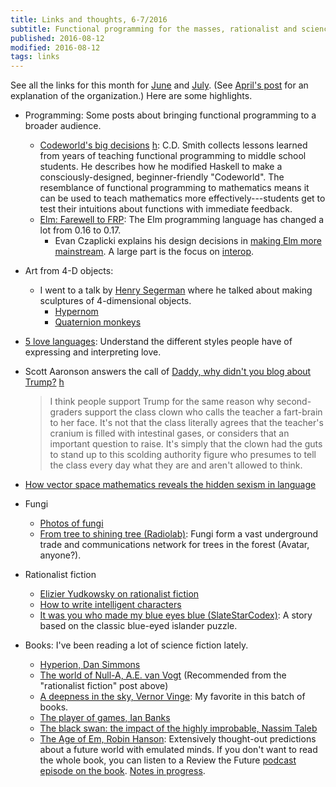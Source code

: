 ```yaml
---
title: Links and thoughts, 6-7/2016
subtitle: Functional programming for the masses, rationalist and science fiction, fungi
published: 2016-08-12
modified: 2016-08-12
tags: links
---
```


See all the links for this month for [June](https://workflowy.com/s/wL3CyEXpHY#/d1a52d188a8f?q=%232016-6) and [July](https://workflowy.com/s/wL3CyEXpHY#/d1a52d188a8f?q=%232016-7). (See [April's post](4-16.html) for an explanation of the organization.) Here are some highlights.

* Programming: Some posts about bringing functional programming to a broader audience.
    * [Codeworld's big decisions](https://cdsmith.wordpress.com/2016/05/22/codeworlds-big-decisions/) [h](http://scrible.com/s/gDB24): C.D. Smith collects lessons learned from years of teaching functional programming to middle school students. He describes how he modified Haskell to make a consciously-designed, beginner-friendly "Codeworld". The resemblance of functional programming to mathematics means it can be used to teach mathematics more effectively---students get to test their intuitions about functions with immediate feedback.
    * [Elm: Farewell to FRP](http://elm-lang.org/blog/farewell-to-frp): The Elm programming language has changed a lot from 0.16 to 0.17. 
        * Evan Czaplicki explains his design decisions in [making Elm more mainstream](http://www.elmbark.com/2016/03/16/mainstream-elm-user-focused-design). A large part is the focus on [interop](http://guide.elm-lang.org/interop/).
* Art from 4-D objects:
    * I went to a talk by [Henry Segerman](http://www.segerman.org/) where he talked about making sculptures of 4-dimensional objects. 
	  * [Hypernom](http://hypernom.com/)
	  * [Quaternion monkeys](http://monkeys.hypernom.com/)
* [5 love languages](http://www.5lovelanguages.com/): Understand the different styles people have of expressing and interpreting love.
*   Scott Aaronson answers the call of [Daddy, why didn't you blog about Trump?](http://www.scottaaronson.com/blog/?p=2777) [h](http://scrible.com/s/ifRw4)

    > I think people support Trump for the same reason why second-graders support the class clown who calls the teacher a fart-brain to her face.  It's not that the class literally agrees that the teacher's cranium is filled with intestinal gases, or considers that an important question to raise.  It's simply that the clown had the guts to stand up to this scolding authority figure who presumes to tell the class every day what they are and aren't allowed to think.
* [How vector space mathematics reveals the hidden sexism in language](https://www.technologyreview.com/s/602025/how-vector-space-mathematics-reveals-the-hidden-sexism-in-language/)
* Fungi
    * [Photos of fungi](http://www.thisiscolossal.com/2016/07/steve-axford-macro-mushrooms/?utm_source=feedly&utm_medium=webfeeds)
    * [From tree to shining tree (Radiolab)](http://www.radiolab.org/story/from-tree-to-shining-tree/): Fungi form a vast underground trade and communications network for trees in the forest (Avatar, anyone?).
* Rationalist fiction
    * [Elizier Yudkowsky on rationalist fiction](http://lesswrong.com/lw/3m/rationalist_fiction/)
    * [How to write intelligent characters](http://yudkowsky.tumblr.com/writing)
    * [It was you who made my blue eyes blue (SlateStarCodex)](http://slatestarcodex.com/2015/10/15/it-was-you-who-made-my-blue-eyes-blue/): A story based on the classic blue-eyed islander puzzle.
* Books: I've been reading a lot of science fiction lately. 
	* [Hyperion, Dan Simmons](https://www.goodreads.com/book/show/77566.Hyperion)
	* [The world of Null-A, A.E. van Vogt](https://www.goodreads.com/book/show/12364440-the-world-of-null-a) (Recommended from the "rationalist fiction" post above)
	* [A deepness in the sky, Vernor Vinge](https://www.goodreads.com/book/show/226004.A_Deepness_in_the_Sky): My favorite in this batch of books.
	* [The player of games, Ian Banks](https://www.goodreads.com/book/show/18630.The_Player_of_Games)
	* [The black swan: the impact of the highly improbable, Nassim Taleb](https://www.goodreads.com/book/show/242472.The_Black_Swan)
	* [The Age of Em, Robin Hanson](https://www.goodreads.com/book/show/26831944-the-age-of-em?ac=1&from_search=true): Extensively thought-out predictions about a future world with emulated minds. If you don't want to read the whole book, you can listen to a Review the Future [podcast episode on the book](http://reviewthefuture.com/?p=628). [Notes in progress](https://workflowy.com/#/63d84ca41913).
